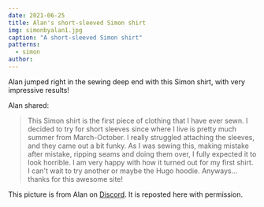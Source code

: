 ```yaml
---
date: 2021-06-25
title: Alan's short-sleeved Simon shirt
img: simonbyalan1.jpg
caption: "A short-sleeved Simon shirt"
patterns:
  - simon
author:
---
```


Alan jumped right in the sewing deep end with this Simon shirt, with very impressive results!

Alan shared:

> This Simon shirt is the first piece of clothing that I have ever sewn. I decided to try for short sleeves since where I live is pretty much summer from March-October. I really struggled attaching the sleeves, and they came out a bit funky. As I was sewing this, making mistake after mistake, ripping seams and doing them over, I fully expected it to look horrible. I am very happy with how it turned out for my first shirt. I can't wait to try another or maybe the Hugo hoodie. Anyways... thanks for this awesome site!

<Note>

This picture is from Alan on [Discord](https://discord.freesewing.org/). It is reposted here with permission.

</Note>
